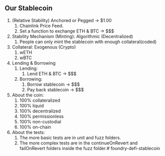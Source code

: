 ## Our Stablecoin
1. (Relative Stability) Anchored or Pegged -> $1.00
    1. Chainlink Price Feed.
    2. Set a function to exchange ETH & BTC -> $$$
2. Stability Mechanism (Minting): Algorithmic (Decentralized)
    1. People can only mint the stablecoin with enough collateral(coded)
3. Collateral: Exogenous (Crypto)
    1. wETH
    2. wBTC
4. Lending & Borrowing
    1. Lending:
        1. Lend ETH & BTC -> $$$
    2. Borrowing:
        1. Borrow stablecoin -> $$$
        2. Pay back stablecoin -> $$$
5. About the coin:
    1. 100% collateralized
    2. 100% liquid
    3. 100% decentralized
    4. 100% permissionless
    5. 100% non-custodial
    6. 100% on-chain
6. About the tests:
    1. The more basic tests are in unit and fuzz folders.
    2. The more complex tests are in the continueOnRevert and failOnRevert folders inside the fuzz folder.# foundry-defi-stablecoin
